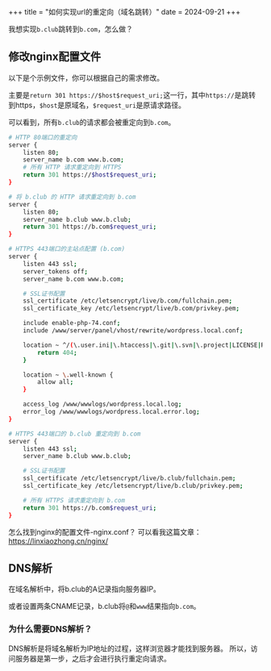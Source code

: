 +++
title = "如何实现url的重定向（域名跳转）"
date = 2024-09-21
+++

我想实现`b.club`跳转到`b.com`，怎么做？

## 修改nginx配置文件
以下是个示例文件，你可以根据自己的需求修改。

主要是`return 301 https://$host$request_uri;`这一行，其中`https://`是跳转到https，`$host`是原域名，`$request_uri`是原请求路径。

可以看到，所有`b.club`的请求都会被重定向到`b.com`。
```bash
# HTTP 80端口的重定向
server {
    listen 80;
    server_name b.com www.b.com;
    # 所有 HTTP 请求重定向到 HTTPS
    return 301 https://$host$request_uri;
}

# 将 b.club 的 HTTP 请求重定向到 b.com
server {
    listen 80;
    server_name b.club www.b.club;
    return 301 https://b.com$request_uri;
}

# HTTPS 443端口的主站点配置 (b.com)
server {
    listen 443 ssl;
    server_tokens off;
    server_name b.com www.b.com;

    # SSL证书配置
    ssl_certificate /etc/letsencrypt/live/b.com/fullchain.pem;
    ssl_certificate_key /etc/letsencrypt/live/b.com/privkey.pem;

    include enable-php-74.conf;
    include /www/server/panel/vhost/rewrite/wordpress.local.conf;

    location ~ ^/(\.user.ini|\.htaccess|\.git|\.svn|\.project|LICENSE|README.md) {
        return 404;
    }

    location ~ \.well-known {
        allow all;
    }

    access_log /www/wwwlogs/wordpress.local.log;
    error_log /www/wwwlogs/wordpress.local.error.log;
}

# HTTPS 443端口的 b.club 重定向到 b.com
server {
    listen 443 ssl;
    server_name b.club www.b.club;

    # SSL证书配置
    ssl_certificate /etc/letsencrypt/live/b.club/fullchain.pem;
    ssl_certificate_key /etc/letsencrypt/live/b.club/privkey.pem;

    # 所有 HTTPS 请求重定向到 b.com
    return 301 https://b.com$request_uri;
}
```

怎么找到nginx的配置文件-nginx.conf？
可以看我这篇文章：
https://linxiaozhong.cn/nginx/

## DNS解析
在域名解析中，将b.club的A记录指向服务器IP。

或者设置两条CNAME记录，b.club将`@`和`www`结果指向`b.com`。

### 为什么需要DNS解析？
DNS解析是将域名解析为IP地址的过程，这样浏览器才能找到服务器。
所以，访问服务器是第一步，之后才会进行执行重定向请求。